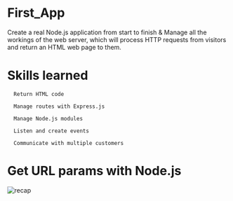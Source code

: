 # First_App

Create a real Node.js application from start to finish & Manage all the workings of the web server, which will process HTTP requests from visitors and return an HTML web page to them.


# Skills learned 

```
  Return HTML code

  Manage routes with Express.js

  Manage Node.js modules

  Listen and create events

  Communicate with multiple customers
```
	  
# Get URL  params with Node.js

  ![recap](https://user-images.githubusercontent.com/47644158/76925973-74819f80-68db-11ea-86ab-83a3c0a2a512.png)
   
